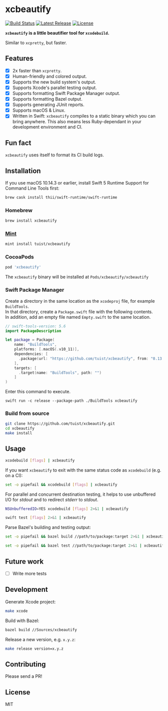 # xcbeautify

[![Build Status](https://github.com/tuist/xcbeautify/workflows/build/badge.svg?branch=main)](https://github.com/tuist/xcbeautify/actions)
[![Latest Release](https://img.shields.io/github/release/tuist/xcbeautify.svg)](https://github.com/tuist/xcbeautify/releases/latest)
[![License](https://img.shields.io/github/license/tuist/xcbeautify.svg)](LICENSE.md)

**`xcbeautify` is a little beautifier tool for `xcodebuild`.**

Similar to `xcpretty`, but faster.

## Features

- [x] 2x faster than `xcpretty`.
- [x] Human-friendly and colored output.
- [x] Supports the new build system's output.
- [x] Supports Xcode's parallel testing output.
- [x] Supports formatting Swift Package Manager output.
- [x] Supports formatting Bazel output.
- [x] Supports generating JUnit reports.
- [x] Supports macOS & Linux.
- [x] Written in Swift: `xcbeautify` compiles to a static binary which you can
  bring anywhere. This also means less Ruby-dependant in your development
  environment and CI.

## Fun fact

`xcbeautify` uses itself to format its CI build logs.

## Installation

If you use macOS 10.14.3 or earlier, install Swift 5 Runtime Support for
Command Line Tools first:

```bash
brew cask install thii/swift-runtime/swift-runtime
```

### Homebrew

```bash
brew install xcbeautify
```

### [Mint](https://github.com/yonaskolb/mint)

```bash
mint install tuist/xcbeautify
```

### CocoaPods

```ruby
pod 'xcbeautify'
```

The `xcbeautify` binary will be installed at `Pods/xcbeautify/xcbeautify`


### Swift Package Manager

Create a directory in the same location as the `xcodeproj` file, for example `BuildTools`.  
In that directory, create a `Package.swift` file with the following contents.  
In addition, add an empty file named `Empty.swift` to the same location.

```swift
// swift-tools-version: 5.6
import PackageDescription

let package = Package(
    name: "BuildTools",
    platforms: [.macOS(.v10_11)],
    dependencies: [
      .package(url: "https://github.com/tuist/xcbeautify", from: "0.13.0"),
    ],
    targets: [
      .target(name: "BuildTools", path: "")
    ]
)
```

Enter this command to execute.  
```
swift run -c release --package-path ./BuildTools xcbeautify
```

### Build from source

```bash
git clone https://github.com/tuist/xcbeautify.git
cd xcbeautify
make install
```

## Usage

```bash
xcodebuild [flags] | xcbeautify
```

If you want `xcbeautify` to exit with the same status code as `xcodebuild`
(e.g. on a CI):

```bash
set -o pipefail && xcodebuild [flags] | xcbeautify
```

For parallel and concurrent destination testing, it helps to use unbuffered I/O for _stdout_ and to redirect _stderr_ to _stdout_.

```bash
NSUnbufferedIO=YES xcodebuild [flags] 2>&1 | xcbeautify
```

```bash
swift test [flags] 2>&1 | xcbeautify
```

Parse Bazel's building and testing output:

```sh
set -o pipefail && bazel build //path/to/package:target 2>&1 | xcbeautify
```

```sh
set -o pipefail && bazel test //path/to/package:target 2>&1 | xcbeautify
```

## Future work

- [ ] Write more tests

## Development

Generate Xcode project:

```sh
make xcode
```

Build with Bazel:

```sh
bazel build //Sources/xcbeautify
```

Release a new version, e.g. `x.y.z`:

```bash
make release version=x.y.z
```

## Contributing

Please send a PR!

## License

MIT
